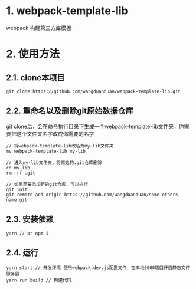 # 1. webpack-template-lib
webpack 构建第三方库模板

# 2. 使用方法

## 2.1. clone本项目
```
git clone https://github.com/wangduanduan/webpack-template-lib.git
```

## 2.2. 重命名以及删除git原始数据仓库

git clone后，会在命令执行目录下生成一个webpack-template-lib文件夹，你需要把这个文件夹名字改成你需要的名字

```
// 将webpack-template-lib改名为my-lib文件夹
mv webpack-template-lib my-lib

// 进入my-lib文件夹，将原始的.git仓库删除
cd my-lib
rm -rf .git

// 如果需要添加新的git仓库，可以执行
git init
git remote add origin https://github.com/wangduanduan/some-others-name.git
```

## 2.3. 安装依赖

```
yarn // or npm i
```

## 2.4. 运行
```
yarn start // 开发环境 使用webpack.dev.js配置文件，在本地9000端口开启静态文件服务器
yarn run build // 构建代码
```

